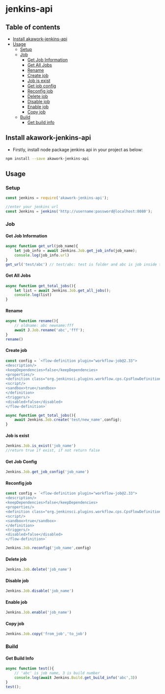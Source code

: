# jenkins-api

## Table of contents

- [Install akawork-jenkins-api](#install)
- [Usage](#usage)
  - [Setup](#setup)
  - [Job](#job)
    - [Get Job Information](#job-info)
    - [Get All Jobs](#all-job)
    - [Rename](#rename)
    - [Create job](#create)
    - [Job is exist](#is-exist)
    - [Get job config](#job-config)
    - [Reconfig job](#reconfig)
    - [Delete job](#delete)
    - [Disable job](#disable)
    - [Enable job](#enable)
    - [Copy job](#copy)
  - [Build](#build)
    - [Get build info](#build-info)

## Install akawork-jenkins-api <a id="install"></a>

- Firstly, install node package jenkins api in your project as below:

```bash
npm install --save akawork-jenkins-api
```

## Usage <a id="usage"></a>

### Setup <a id="setup"></a>

```javascript
const jenkins = require('akawork-jenkins-api');

//enter your jenkins url
const Jenkins = jenkins('http://username:password@localhost:8080');
```

### Job <a id="job"></a>

#### Get Job Information <a id="job-info"></a>

```javascript
async function get_url(job_name){
    let job_info = await Jenkins.Job.get_job_info(job_name);
    console.log(job_info.url)
}
get_url('test/abc') // test/abc: test is folder and abc is job inside that folder.
```

#### Get All Jobs <a id="all-job"></a>

```javascript
async function get_total_jobs(){
    let list = await Jenkins.Job.get_all_jobs();
    console.log(list)
}
```

#### Rename <a id="rename"></a>

```javascript
async function rename(){
    // oldname: abc newname:fff
    await J.Job.rename('abc','fff');
}
rename()
```

#### Create job <a id="create"></a>

```javascript
const config = `<flow-definition plugin="workflow-job@2.33">
<description/>
<keepDependencies>false</keepDependencies>
<properties/>
<definition class="org.jenkinsci.plugins.workflow.cps.CpsFlowDefinition" plugin="workflow-cps@2.72">
<script/>
<sandbox>true</sandbox>
</definition>
<triggers/>
<disabled>false</disabled>
</flow-definition>`

async function get_total_jobs(){
    await Jenkins.Job.create('test/new_name',config);
}
```

#### Job is exist <a id="is-exist"></a>

```javascript
Jenkins.Job.is_exist('job_name')
//return true if exist, if not return false
```

#### Get Job Config <a id="job-config"></a>

```javascript
Jenkins.Job.get_job_config('job_name')
```

#### Reconfig job <a id="reconfig"></a>

```javascript
const config = `<flow-definition plugin="workflow-job@2.33">
<description/>
<keepDependencies>false</keepDependencies>
<properties/>
<definition class="org.jenkinsci.plugins.workflow.cps.CpsFlowDefinition" plugin="workflow-cps@2.72">
<script/>
<sandbox>true</sandbox>
</definition>
<triggers/>
<disabled>false</disabled>
</flow-definition>`

Jenkins.Job.reconfig('job_name',config)
```

#### Delete job <a id="delete"></a>

```javascript
Jenkins.Job.delete('job_name')
```

#### Disable job <a id="disable"></a>

```javascript
Jenkins.Job.disable('job_name')
```

#### Enable job <a id="enable"></a>

```javascript
Jenkins.Job.enable('job_name')
```

#### Copy job <a id="copy"></a>

```javascript
Jenkins.Job.copy('from_job','to_job')
```

### Build <a id="build"></a>

#### Get Build Info <a id="build-info"></a>

```javascript
async function test(){
    // 'abc' is job name, 3 is build number
    console.log(await Jenkins.Build.get_build_info('abc',3))
}
test();
```
